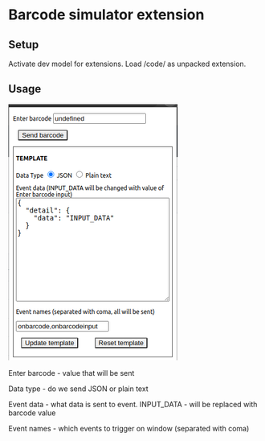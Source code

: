 # Barcode simulator extension

## Setup
Activate dev model for extensions. Load /code/ as unpacked extension.

## Usage
![Screenshot](screenshot.png)

Enter barcode - value that will be sent

Data type - do we send JSON or plain text

Event data - what data is sent to event. INPUT_DATA - will be replaced with barcode value

Event names - which events to trigger on window (separated with coma)